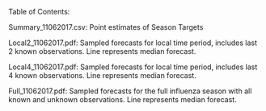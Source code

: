 Table of Contents:

Summary_11062017.csv: Point estimates of Season Targets

Local2_11062017.pdf: Sampled forecasts for local time period, includes last 2 known observations. Line represents median forecast.

Local4_11062017.pdf: Sampled forecasts for local time period, includes last 4 known observations. Line represents median forecast.

Full_11062017.pdf: Sampled forecasts for the full influenza season with all known and unknown observations. Line represents median forecast.
